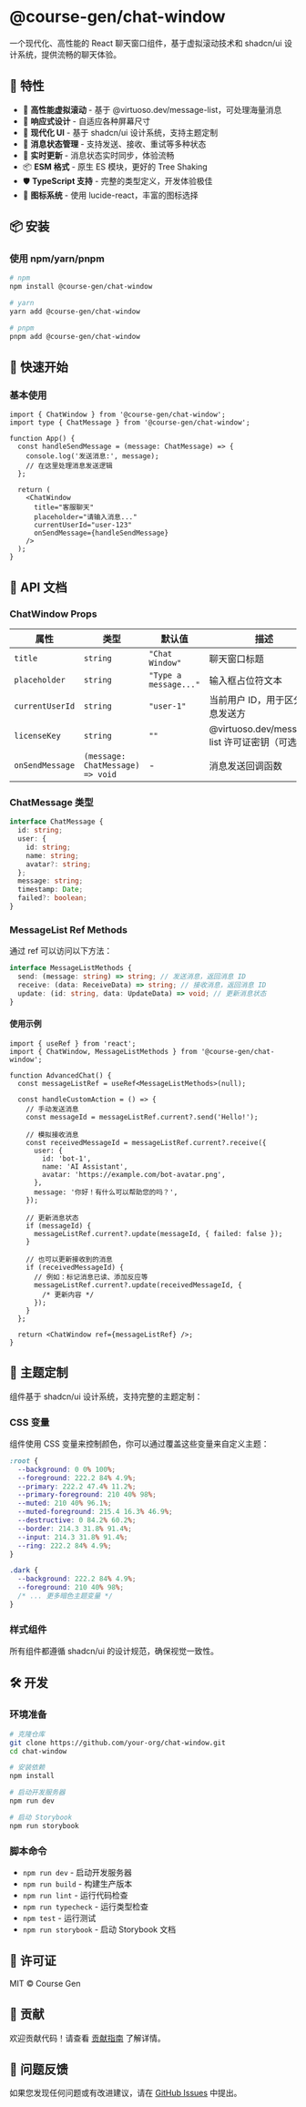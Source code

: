 # @course-gen/chat-window

一个现代化、高性能的 React 聊天窗口组件，基于虚拟滚动技术和 shadcn/ui 设计系统，提供流畅的聊天体验。

## 🌟 特性

- 🚀 **高性能虚拟滚动** - 基于 @virtuoso.dev/message-list，可处理海量消息
- 📱 **响应式设计** - 自适应各种屏幕尺寸
- 🎨 **现代化 UI** - 基于 shadcn/ui 设计系统，支持主题定制
- 💬 **消息状态管理** - 支持发送、接收、重试等多种状态
- 🔄 **实时更新** - 消息状态实时同步，体验流畅
- 📦 **ESM 格式** - 原生 ES 模块，更好的 Tree Shaking
- 🛡️ **TypeScript 支持** - 完整的类型定义，开发体验极佳
- 🎯 **图标系统** - 使用 lucide-react，丰富的图标选择

## 📦 安装

### 使用 npm/yarn/pnpm

```bash
# npm
npm install @course-gen/chat-window

# yarn
yarn add @course-gen/chat-window

# pnpm
pnpm add @course-gen/chat-window
```

## 🚀 快速开始

### 基本使用

```tsx
import { ChatWindow } from '@course-gen/chat-window';
import type { ChatMessage } from '@course-gen/chat-window';

function App() {
  const handleSendMessage = (message: ChatMessage) => {
    console.log('发送消息:', message);
    // 在这里处理消息发送逻辑
  };

  return (
    <ChatWindow
      title="客服聊天"
      placeholder="请输入消息..."
      currentUserId="user-123"
      onSendMessage={handleSendMessage}
    />
  );
}
```

## 📖 API 文档

### ChatWindow Props

| 属性            | 类型                             | 默认值                | 描述                                          |
| --------------- | -------------------------------- | --------------------- | --------------------------------------------- |
| `title`         | `string`                         | `"Chat Window"`       | 聊天窗口标题                                  |
| `placeholder`   | `string`                         | `"Type a message..."` | 输入框占位符文本                              |
| `currentUserId` | `string`                         | `"user-1"`            | 当前用户 ID，用于区分消息发送方               |
| `licenseKey`    | `string`                         | `""`                  | @virtuoso.dev/message-list 许可证密钥（可选） |
| `onSendMessage` | `(message: ChatMessage) => void` | -                     | 消息发送回调函数                              |

### ChatMessage 类型

```typescript
interface ChatMessage {
  id: string;
  user: {
    id: string;
    name: string;
    avatar?: string;
  };
  message: string;
  timestamp: Date;
  failed?: boolean;
}
```

### MessageList Ref Methods

通过 ref 可以访问以下方法：

```typescript
interface MessageListMethods {
  send: (message: string) => string; // 发送消息，返回消息 ID
  receive: (data: ReceiveData) => string; // 接收消息，返回消息 ID
  update: (id: string, data: UpdateData) => void; // 更新消息状态
}
```

#### 使用示例

```tsx
import { useRef } from 'react';
import { ChatWindow, MessageListMethods } from '@course-gen/chat-window';

function AdvancedChat() {
  const messageListRef = useRef<MessageListMethods>(null);

  const handleCustomAction = () => {
    // 手动发送消息
    const messageId = messageListRef.current?.send('Hello!');

    // 模拟接收消息
    const receivedMessageId = messageListRef.current?.receive({
      user: {
        id: 'bot-1',
        name: 'AI Assistant',
        avatar: 'https://example.com/bot-avatar.png',
      },
      message: '你好！有什么可以帮助您的吗？',
    });

    // 更新消息状态
    if (messageId) {
      messageListRef.current?.update(messageId, { failed: false });
    }

    // 也可以更新接收到的消息
    if (receivedMessageId) {
      // 例如：标记消息已读、添加反应等
      messageListRef.current?.update(receivedMessageId, {
        /* 更新内容 */
      });
    }
  };

  return <ChatWindow ref={messageListRef} />;
}
```

## 🎨 主题定制

组件基于 shadcn/ui 设计系统，支持完整的主题定制：

### CSS 变量

组件使用 CSS 变量来控制颜色，你可以通过覆盖这些变量来自定义主题：

```css
:root {
  --background: 0 0% 100%;
  --foreground: 222.2 84% 4.9%;
  --primary: 222.2 47.4% 11.2%;
  --primary-foreground: 210 40% 98%;
  --muted: 210 40% 96.1%;
  --muted-foreground: 215.4 16.3% 46.9%;
  --destructive: 0 84.2% 60.2%;
  --border: 214.3 31.8% 91.4%;
  --input: 214.3 31.8% 91.4%;
  --ring: 222.2 84% 4.9%;
}

.dark {
  --background: 222.2 84% 4.9%;
  --foreground: 210 40% 98%;
  /* ... 更多暗色主题变量 */
}
```

### 样式组件

所有组件都遵循 shadcn/ui 的设计规范，确保视觉一致性。

## 🛠️ 开发

### 环境准备

```bash
# 克隆仓库
git clone https://github.com/your-org/chat-window.git
cd chat-window

# 安装依赖
npm install

# 启动开发服务器
npm run dev

# 启动 Storybook
npm run storybook
```

### 脚本命令

- `npm run dev` - 启动开发服务器
- `npm run build` - 构建生产版本
- `npm run lint` - 运行代码检查
- `npm run typecheck` - 运行类型检查
- `npm test` - 运行测试
- `npm run storybook` - 启动 Storybook 文档

## 📄 许可证

MIT © Course Gen

## 🤝 贡献

欢迎贡献代码！请查看 [贡献指南](CONTRIBUTING.md) 了解详情。

## 🐛 问题反馈

如果您发现任何问题或有改进建议，请在 [GitHub Issues](https://github.com/your-org/chat-window/issues) 中提出。
